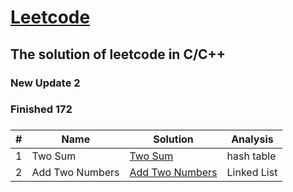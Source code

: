 # [Leetcode](https://leetcode.com)


## The solution of leetcode in C/C++

### New Update 2
### Finished 172

### 

| #   | Name                                 |  Solution                | Analysis             |
| ----|------------------------------------- | -------------------------| ---------------------|
|  1  | Two Sum                              | [Two Sum](https://github.com/somnusfish/leetcode/blob/master/Two%20Sum/twoSum.cpp) | hash table|
|2| Add Two Numbers | [Add Two Numbers](https://github.com/somnusfish/leetcode/tree/master/Add%20Two%20Numbers%20/addTwoNumbers.cpp) | Linked List|

